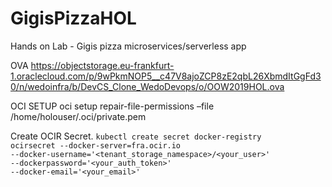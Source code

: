 # GigisPizzaHOL
Hands on Lab - Gigis pizza microservices/serverless app

OVA https://objectstorage.eu-frankfurt-1.oraclecloud.com/p/9wPkmNOP5__c47V8ajoZCP8zE2qbL26XbmdItGgFd30/n/wedoinfra/b/DevCS_Clone_WedoDevops/o/OOW2019HOL.ova

OCI SETUP
oci setup repair-file-permissions –file /home/holouser/.oci/private.pem

Create OCIR Secret.
<code>kubectl create secret docker-registry ocirsecret --docker-server=fra.ocir.io --docker-username='<tenant_storage_namespace>/<your_user>' --dockerpassword='<your_auth_token>' --docker-email='<your_email>'</code>
